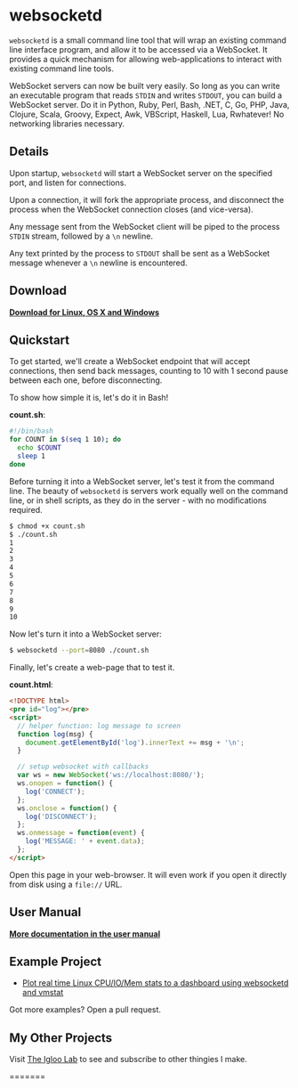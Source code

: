 websocketd
==========

`websocketd` is a small command line tool that will wrap an existing command line interface program, and allow it to be accessed
via a WebSocket. It provides a quick mechanism for allowing web-applications to interact with existing command line tools.

WebSocket servers can now be built very easily. So long as you can write an executable program that reads `STDIN` and writes `STDOUT`, you
can build a WebSocket server. Do it in Python, Ruby, Perl, Bash, .NET, C, Go, PHP, Java, Clojure, Scala, Groovy, Expect, Awk, VBScript,
Haskell, Lua, Rwhatever! No networking libraries necessary.


Details
-------

Upon startup, `websocketd` will start a WebSocket server on the specified port, and listen for connections.

Upon a connection, it will fork the appropriate process, and disconnect the process when the WebSocket connection closes (and vice-versa).

Any message sent from the WebSocket client will be piped to the process `STDIN` stream, followed by a `\n` newline.

Any text printed by the process to `STDOUT` shall be sent as a WebSocket message whenever a `\n` newline is encountered.


Download
--------

**[Download for Linux, OS X and Windows](https://github.com/joewalnes/websocketd/wiki/Download-and-install)**


Quickstart
----------

To get started, we'll create a WebSocket endpoint that will accept connections, then send back
messages, counting to 10 with 1 second pause between each one, before disconnecting.

To show how simple it is, let's do it in Bash!

__count.sh__:

```sh
#!/bin/bash
for COUNT in $(seq 1 10); do
  echo $COUNT
  sleep 1
done
```

Before turning it into a WebSocket server, let's test it from the command line. The beauty of `websocketd` is servers
work equally well on the command line, or in shell scripts, as they do in the server - with no modifications required.

```sh
$ chmod +x count.sh
$ ./count.sh
1
2
3
4
5
6
7
8
9
10
```

Now let's turn it into a WebSocket server:

```sh
$ websocketd --port=8080 ./count.sh
```

Finally, let's create a web-page that to test it.

__count.html__:

```html
<!DOCTYPE html>
<pre id="log"></pre>
<script>
  // helper function: log message to screen
  function log(msg) {
    document.getElementById('log').innerText += msg + '\n';
  }

  // setup websocket with callbacks
  var ws = new WebSocket('ws://localhost:8080/');
  ws.onopen = function() {
    log('CONNECT');
  };
  ws.onclose = function() {
    log('DISCONNECT');
  };
  ws.onmessage = function(event) {
    log('MESSAGE: ' + event.data);
  };
</script>
```
Open this page in your web-browser. It will even work if you open it directly
from disk using a `file://` URL.


User Manual
-----------

**[More documentation in the user manual](https://github.com/joewalnes/websocketd/wiki)**

Example Project
---------------

*   [Plot real time Linux CPU/IO/Mem stats to a dashboard using websocketd and vmstat](https://github.com/joewalnes/web-vmstats)

Got more examples? Open a pull request.

My Other Projects
-----------------

Visit [The Igloo Lab](http://theigloolab.com/) to see and subscribe to other thingies I make.

=======
